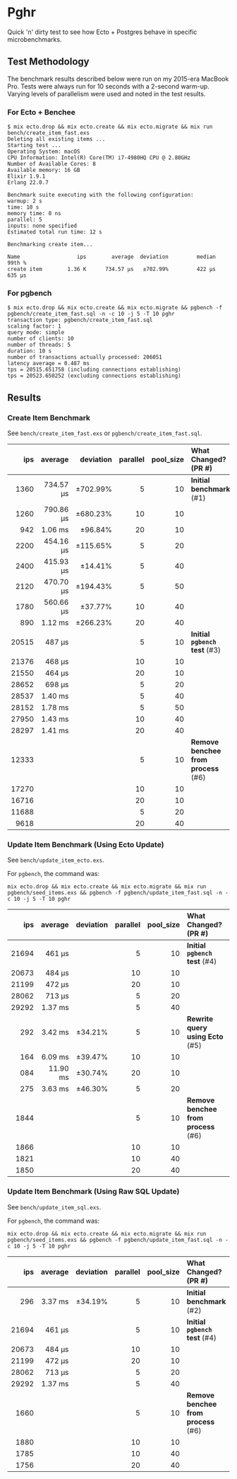 # Pghr

Quick 'n' dirty test to see how Ecto + Postgres behave in specific microbenchmarks.

## Test Methodology

The benchmark results described below were run on my 2015-era MacBook Pro. Tests were always run for 10 seconds with a 2-second warm-up. Varying levels of parallelism were used and noted in the test results.

### For Ecto + Benchee

```
$ mix ecto.drop && mix ecto.create && mix ecto.migrate && mix run bench/create_item_fast.exs 
Deleting all existing items ...
Starting test ...
Operating System: macOS
CPU Information: Intel(R) Core(TM) i7-4980HQ CPU @ 2.80GHz
Number of Available Cores: 8
Available memory: 16 GB
Elixir 1.9.1
Erlang 22.0.7

Benchmark suite executing with the following configuration:
warmup: 2 s
time: 10 s
memory time: 0 ns
parallel: 5
inputs: none specified
Estimated total run time: 12 s

Benchmarking create item...

Name                  ips        average  deviation         median         99th %
create item        1.36 K      734.57 μs   ±702.99%         422 μs         635 μs
```

### For pgbench

```
$ mix ecto.drop && mix ecto.create && mix ecto.migrate && pgbench -f pgbench/create_item_fast.sql -n -c 10 -j 5 -T 10 pghr
transaction type: pgbench/create_item_fast.sql
scaling factor: 1
query mode: simple
number of clients: 10
number of threads: 5
duration: 10 s
number of transactions actually processed: 206051
latency average = 0.487 ms
tps = 20515.651758 (including connections establishing)
tps = 20523.650252 (excluding connections establishing)
```

## Results

### Create Item Benchmark

See `bench/create_item_fast.exs` or `pgbench/create_item_fast.sql`.

   ips |   average | deviation | parallel | pool_size | What Changed? (PR #)
------:|----------:|----------:|---------:|----------:|:---
  1360 | 734.57 μs |  ±702.99% |        5 |        10 | **Initial benchmark** (#1)
  1260 | 790.86 μs |  ±680.23% |       10 |        10 |
   942 |   1.06 ms |   ±96.84% |       20 |        10 |
  2200 | 454.16 μs |  ±115.65% |        5 |        20 |
  2400 | 415.93 μs |   ±14.41% |        5 |        40 |
  2120 | 470.70 μs |  ±194.43% |        5 |        50 |
  1780 | 560.66 μs |   ±37.77% |       10 |        40 |
   890 |   1.12 ms |  ±266.23% |       20 |        40 |
 20515 |    487 µs |           |        5 |        10 | **Initial `pgbench` test** (#3)
 21376 |    468 µs |           |       10 |        10 |
 21550 |    464 µs |           |       20 |        10 |
 28652 |    698 µs |           |        5 |        20 |
 28537 |   1.40 ms |           |        5 |        40 |
 28152 |   1.78 ms |           |        5 |        50 |
 27950 |   1.43 ms |           |       10 |        40 |
 28297 |   1.41 ms |           |       20 |        40 |
 12333 |           |           |        5 |        10 | **Remove benchee from process** (#6)
 17270 |           |           |       10 |        10 |
 16716 |           |           |       20 |        10 |
 11688 |           |           |        5 |        20 |
  9618 |           |           |       20 |        40 |

### Update Item Benchmark (Using Ecto Update)

See `bench/update_item_ecto.exs`.

For `pgbench`, the command was:

```
mix ecto.drop && mix ecto.create && mix ecto.migrate && mix run pgbench/seed_items.exs && pgbench -f pgbench/update_item_fast.sql -n -c 10 -j 5 -T 10 pghr
```

   ips |   average | deviation | parallel | pool_size | What Changed? (PR #)
------:|----------:|----------:|---------:|----------:|:---
 21694 |    461 µs |           |        5 |        10 | **Initial `pgbench` test** (#4)   
 20673 |    484 µs |           |       10 |        10 |
 21199 |    472 µs |           |       20 |        10 |
 28062 |    713 µs |           |        5 |        20 |
 29292 |   1.37 ms |           |        5 |        40 |
   292 |   3.42 ms |   ±34.21% |        5 |        10 | **Rewrite query using Ecto** (#5)
   164 |   6.09 ms |   ±39.47% |       10 |        10 |
   084 |  11.90 ms |   ±30.74% |       20 |        10 |
   275 |   3.63 ms |   ±46.30% |        5 |        20 |
  1844 |           |           |        5 |        10 | **Remove benchee from process** (#6)
  1866 |           |           |       10 |        10 |
  1821 |           |           |       10 |        40 |
  1850 |           |           |       20 |        40 |


### Update Item Benchmark (Using Raw SQL Update)

See `bench/update_item_sql.exs`.

For `pgbench`, the command was:

```
mix ecto.drop && mix ecto.create && mix ecto.migrate && mix run pgbench/seed_items.exs && pgbench -f pgbench/update_item_fast.sql -n -c 10 -j 5 -T 10 pghr
```

   ips |   average | deviation | parallel | pool_size | What Changed? (PR #)
------:|----------:|----------:|---------:|----------:|:---
   296 |   3.37 ms |   ±34.19% |        5 |        10 | **Initial benchmark** (#2)
 21694 |    461 µs |           |        5 |        10 | **Initial `pgbench` test** (#4)   
 20673 |    484 µs |           |       10 |        10 |
 21199 |    472 µs |           |       20 |        10 |
 28062 |    713 µs |           |        5 |        20 |
 29292 |   1.37 ms |           |        5 |        40 |
  1660 |           |           |        5 |        10 | **Remove benchee from process** (#6)
  1880 |           |           |       10 |        10 |
  1785 |           |           |       10 |        40 |
  1756 |           |           |       20 |        40 |
  